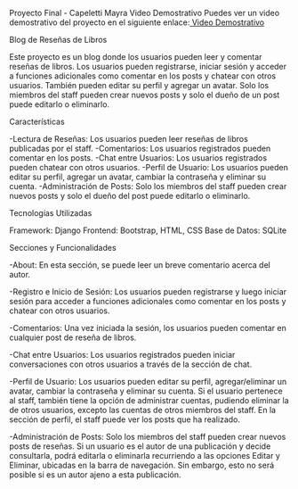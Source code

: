 
Proyecto Final - Capeletti Mayra
Video Demostrativo
Puedes ver un video demostrativo del proyecto en el siguiente enlace:[ Video Demostrativo](https://youtu.be/GvF0slNtZvM?si=3N5uNRt-ZHf8wiGI4)

Blog de Reseñas de Libros

Este proyecto es un blog donde los usuarios pueden leer y comentar reseñas de libros. Los usuarios pueden registrarse, iniciar sesión y acceder a funciones adicionales como comentar en los posts y chatear con otros usuarios. También pueden editar su perfil y agregar un avatar. Solo los miembros del staff pueden crear nuevos posts y solo el dueño de un post puede editarlo o eliminarlo.

Características

-Lectura de Reseñas: Los usuarios pueden leer reseñas de libros publicadas por el staff.
-Comentarios: Los usuarios registrados pueden comentar en los posts.
-Chat entre Usuarios: Los usuarios registrados pueden chatear con otros usuarios.
-Perfil de Usuario: Los usuarios pueden editar su perfil, agregar un avatar, cambiar la contraseña y eliminar su cuenta.
-Administración de Posts: Solo los miembros del staff pueden crear nuevos posts y solo el dueño del post puede editarlo o eliminarlo.

Tecnologías Utilizadas

Framework: Django
Frontend: Bootstrap, HTML, CSS
Base de Datos: SQLite

Secciones y Funcionalidades

-About: En esta sección, se puede leer un breve comentario acerca del autor.

-Registro e Inicio de Sesión: Los usuarios pueden registrarse y luego iniciar sesión para acceder a funciones adicionales como comentar en los posts y chatear con otros usuarios.

-Comentarios: Una vez iniciada la sesión, los usuarios pueden comentar en cualquier post de reseña de libros.

-Chat entre Usuarios: Los usuarios registrados pueden iniciar conversaciones con otros usuarios a través de la sección de chat.

-Perfil de Usuario: Los usuarios pueden editar su perfil, agregar/eliminar un avatar, cambiar la contraseña y eliminar su cuenta.
Si el usuario pertenece al staff, también tiene la opción de administrar cuentas, pudiendo eliminar la de otros usuarios, excepto las cuentas de otros miembros del staff. En la sección de perfil, el staff puede ver los posts que ha realizado.

-Administración de Posts: Solo los miembros del staff pueden crear nuevos posts de reseñas. Si un usuario es el autor de una publicación y decide consultarla, podrá editarla o eliminarla recurriendo a las opciones Editar y Eliminar, ubicadas en la barra de navegación. Sin embargo, esto no será posible si es un autor ajeno a esta publicación.

